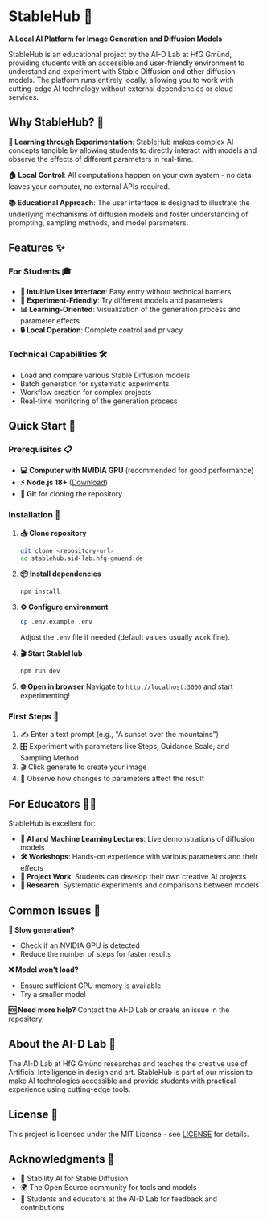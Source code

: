 # StableHub 🎨

**A Local AI Platform for Image Generation and Diffusion Models**

StableHub is an educational project by the AI-D Lab at HfG Gmünd, providing students with an accessible and user-friendly environment to understand and experiment with Stable Diffusion and other diffusion models. The platform runs entirely locally, allowing you to work with cutting-edge AI technology without external dependencies or cloud services.

## Why StableHub? 🤔

**🧪 Learning through Experimentation**: StableHub makes complex AI concepts tangible by allowing students to directly interact with models and observe the effects of different parameters in real-time.

**🏠 Local Control**: All computations happen on your own system - no data leaves your computer, no external APIs required.

**📚 Educational Approach**: The user interface is designed to illustrate the underlying mechanisms of diffusion models and foster understanding of prompting, sampling methods, and model parameters.

## Features ✨

### For Students 🎓
- **🎯 Intuitive User Interface**: Easy entry without technical barriers
- **🔬 Experiment-Friendly**: Try different models and parameters
- **📊 Learning-Oriented**: Visualization of the generation process and parameter effects
- **🔒 Local Operation**: Complete control and privacy

### Technical Capabilities 🛠️
- Load and compare various Stable Diffusion models
- Batch generation for systematic experiments
- Workflow creation for complex projects
- Real-time monitoring of the generation process

## Quick Start 🚀

### Prerequisites 📋
- **💻 Computer with NVIDIA GPU** (recommended for good performance)
- **⚡ Node.js 18+** ([Download](https://nodejs.org/))
- **📁 Git** for cloning the repository

### Installation 🔧

1. **📥 Clone repository**
   ```bash
   git clone <repository-url>
   cd stablehub.aid-lab.hfg-gmuend.de
   ```

2. **📦 Install dependencies**
   ```bash
   npm install
   ```

3. **⚙️ Configure environment**
   ```bash
   cp .env.example .env
   ```
   Adjust the `.env` file if needed (default values usually work fine).

4. **🎬 Start StableHub**
   ```bash
   npm run dev
   ```

5. **🌐 Open in browser**
   Navigate to `http://localhost:3000` and start experimenting!

### First Steps 👋
1. ✍️ Enter a text prompt (e.g., "A sunset over the mountains")
2. 🎛️ Experiment with parameters like Steps, Guidance Scale, and Sampling Method
3. 🎬 Click generate to create your image
4. 👀 Observe how changes to parameters affect the result


## For Educators 👩‍🏫

StableHub is excellent for:
- **📖 AI and Machine Learning Lectures**: Live demonstrations of diffusion models
- **🛠️ Workshops**: Hands-on experience with various parameters and their effects
- **🎯 Project Work**: Students can develop their own creative AI projects
- **🔬 Research**: Systematic experiments and comparisons between models

## Common Issues 🐛

**🐌 Slow generation?** 
- Check if an NVIDIA GPU is detected
- Reduce the number of steps for faster results

**❌ Model won't load?**
- Ensure sufficient GPU memory is available
- Try a smaller model

**🆘 Need more help?**
Contact the AI-D Lab or create an issue in the repository.

## About the AI-D Lab 🏫

The AI-D Lab at HfG Gmünd researches and teaches the creative use of Artificial Intelligence in design and art. StableHub is part of our mission to make AI technologies accessible and provide students with practical experience using cutting-edge tools.

## License 📄

This project is licensed under the MIT License - see [LICENSE](LICENSE) for details.

## Acknowledgments 🙏

- 🎨 Stability AI for Stable Diffusion
- 🌍 The Open Source community for tools and models
- 👥 Students and educators at the AI-D Lab for feedback and contributions
